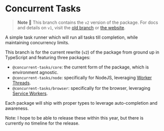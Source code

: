 # Concurrent Tasks

> **Note 🚨**
> This branch contains the `v2` version of the package. For docs and details on `v1`, visit the [old branch](https://github.com/samrith-s/concurrent-tasks/tree/v1) or [the website](https://concurrent-tasks.js.org).

A simple task runner which will run all tasks till completion, while maintaining concurrency limits.

This branch is for the current rewrite (`v2`) of the package from ground up in TypeScript and featuring three packages:

-   `@concurrent-tasks/core`: the current form of the package, which is environment agnostic.
-   `@concurrent-tasks/node`: specifically for NodeJS, leveraging [Worker Threads](https://nodejs.org/api/worker_threads.html).
-   `@concurrent-tasks/browser`: specifically for the browser, leveraging [Service Workers](https://developer.mozilla.org/en-US/docs/Web/API/Service_Worker_API).

Each package will ship with proper types to leverage auto-completion and awareness.

Note: I hope to be able to release these within this year, but there is currently no timeline for the release.
